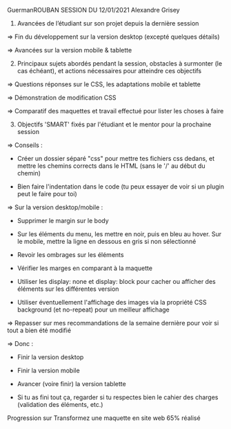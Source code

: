 GuermanROUBAN
SESSION DU 12/01/2021
Alexandre Grisey
1. Avancées de l’étudiant sur son projet depuis la dernière session

=> Fin du développement sur la version desktop (excepté quelques détails)

=> Avancées sur la version mobile & tablette

2. Principaux sujets abordés pendant la session, obstacles à surmonter (le cas échéant), et actions nécessaires pour atteindre ces objectifs

=> Questions réponses sur le CSS, les adaptations mobile et tablette

=> Démonstration de modification CSS

=> Comparatif des maquettes et travail effectué pour lister les choses à faire

3. Objectifs 'SMART' fixés par l'étudiant et le mentor pour la prochaine session

=> Conseils :

- Créer un dossier séparé "css" pour mettre tes fichiers css dedans, et mettre les chemins corrects dans le HTML (sans le '/' au début du chemin)

- Bien faire l'indentation dans le code (tu peux essayer de voir si un plugin peut le faire pour toi)

=> Sur la version desktop/mobile :

- Supprimer le margin sur le body

- Sur les éléments du menu, les mettre en noir, puis en bleu au hover. Sur le mobile, mettre la ligne en dessous en gris si non sélectionné

- Revoir les ombrages sur les éléments

- Vérifier les marges en comparant à la maquette

- Utiliser les display: none et display: block pour cacher ou afficher des éléments sur les différentes version

- Utiliser éventuellement l'affichage des images via la propriété CSS background (et no-repeat) pour un meilleur affichage

=> Repasser sur mes recommandations de la semaine dernière pour voir si tout a bien été modifié

=> Donc :

- Finir la version desktop

- Finir la version mobile

- Avancer (voire finir) la version tablette

- Si tu as fini tout ça, regarder si tu respectes bien le cahier des charges (validation des éléments, etc.)

Progression sur Transformez une maquette en site web
65% réalisé